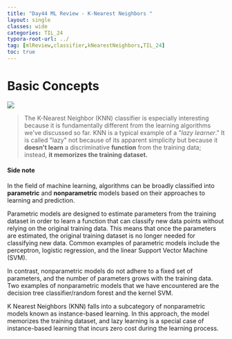 ```yaml
---
title: "Day44 ML Review - K-Nearest Neighbors "
layout: single
classes: wide
categories: TIL_24
typora-root-url: ../
tag: [mlReview,classifier,kNearestNeighbors,TIL_24]
toc: true 
---
```


# Basic Concepts

<img src="/blog/images/2024-08-01-TIL24_Day44/IMG_1430.JPG">

> The K-Nearest Neighbor (KNN) classifier is especially interesting because it is fundamentally different from the learning algorithms we've discussed so far. KNN is a typical example of a "*lazy learner*." It is called "lazy" not because of its apparent simplicity but because it **doesn't learn** a discriminative **function** from the training data; instead, **it memorizes the training dataset.**











#### Side note

In the field of machine learning, algorithms can be broadly classified into **parametric** and **nonparametric** models based on their approaches to learning and prediction.

Parametric models are designed to estimate parameters from the training dataset in order to learn a function that can classify new data points without relying on the original training data. This means that once the parameters are estimated, the original training dataset is no longer needed for classifying new data. Common examples of parametric models include the perceptron, logistic regression, and the linear Support Vector Machine (SVM).

In contrast, nonparametric models do not adhere to a fixed set of parameters, and the number of parameters grows with the training data. Two examples of nonparametric models that we have encountered are the decision tree classifier/random forest and the kernel SVM.

K Nearest Neighbors (KNN) falls into a subcategory of nonparametric models known as instance-based learning. In this approach, the model memorizes the training dataset, and lazy learning is a special case of instance-based learning that incurs zero cost during the learning process.

